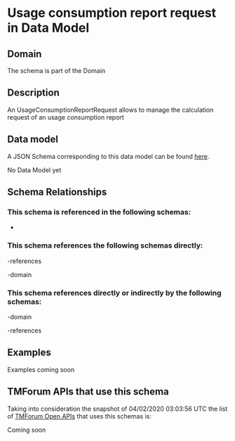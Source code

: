 # Usage consumption report request in Data Model

## Domain

The  schema is part of the  Domain

## Description

An UsageConsumptionReportRequest allows to manage the calculation request of an usage consumption report

## Data model

A JSON Schema corresponding to this data model can be found
[here](https://github.com/tmforum-rand/schemas/blob/candidates/Product/UsageConsumptionReportRequestIn.schema.json).

No Data Model yet

## Schema Relationships

### This schema is referenced in the following schemas:

-

### This schema references the following schemas directly:

-references

-domain

### This schema references directly or indirectly by the following schemas:

-domain

-references



## Examples

Examples coming soon

## TMForum APIs that use this schema

Taking into consideration the snapshot of 04/02/2020 03:03:56 UTC the list of [TMForum Open APIs](https://www.tmforum.org/open-apis/) that uses this schemas is:

Coming soon